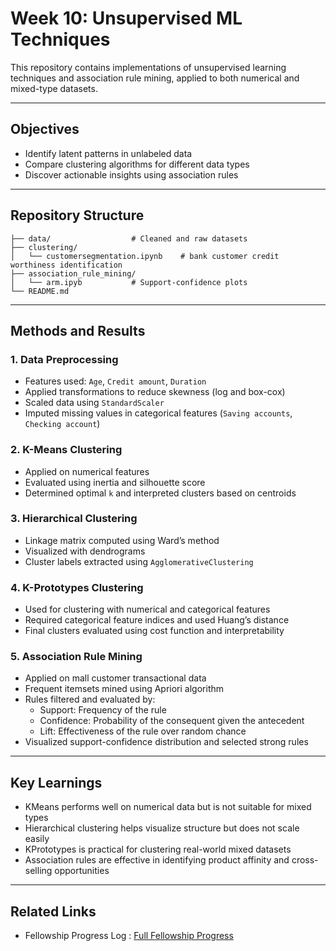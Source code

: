 
# Week 10: Unsupervised ML Techniques

This repository contains implementations of unsupervised learning techniques and association rule mining, applied to both numerical and mixed-type datasets.

---

## Objectives

- Identify latent patterns in unlabeled data
- Compare clustering algorithms for different data types
- Discover actionable insights using association rules

---

## Repository Structure

```
├── data/                  # Cleaned and raw datasets
├── clustering/
│   └── customersegmentation.ipynb    # bank customer credit worthiness identification
├── association_rule_mining/
│   └── arm.ipyb           # Support-confidence plots
└── README.md
```

---

## Methods and Results

### 1. Data Preprocessing
- Features used: `Age`, `Credit amount`, `Duration`
- Applied transformations to reduce skewness (log and box-cox)
- Scaled data using `StandardScaler`
- Imputed missing values in categorical features (`Saving accounts`, `Checking account`)

### 2. K-Means Clustering
- Applied on numerical features
- Evaluated using inertia and silhouette score
- Determined optimal `k` and interpreted clusters based on centroids

### 3. Hierarchical Clustering
- Linkage matrix computed using Ward’s method
- Visualized with dendrograms
- Cluster labels extracted using `AgglomerativeClustering`

### 4. K-Prototypes Clustering
- Used for clustering with numerical and categorical features
- Required categorical feature indices and used Huang’s distance
- Final clusters evaluated using cost function and interpretability

### 5. Association Rule Mining
- Applied on mall customer transactional data
- Frequent itemsets mined using Apriori algorithm
- Rules filtered and evaluated by:
  - Support: Frequency of the rule
  - Confidence: Probability of the consequent given the antecedent
  - Lift: Effectiveness of the rule over random chance
- Visualized support-confidence distribution and selected strong rules

---

## Key Learnings

- KMeans performs well on numerical data but is not suitable for mixed types
- Hierarchical clustering helps visualize structure but does not scale easily
- KPrototypes is practical for clustering real-world mixed datasets
- Association rules are effective in identifying product affinity and cross-selling opportunities

---

## Related Links

- Fellowship Progress Log : [Full Fellowship Progress](https://github.com/KushalRegmi61/AI_Fellowship_FuseMachines)


